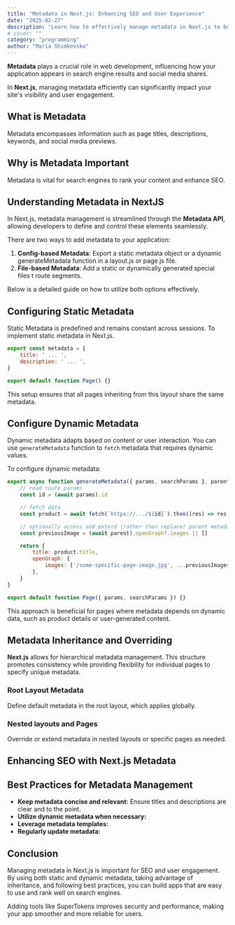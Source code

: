 ```yaml
---
title: "Metadata in Next.js: Enhancing SEO and User Experience"
date: "2025-02-27"
description: "Learn how to effectively manage metadata in Next.js to boost SEO and improve user engagement through static and dynamic configurations."
# cover: ""
category: "programming"
author: "Maria Shimkovska"
---
```


**Metadata** plays a crucial role in web development, influencing how your application appears in search engine results and social media shares. 

In **Next.js**, managing metadata efficiently can significantly impact your site's visibility and user engagement.

## What is Metadata 
Metadata encompasses information such as page titles, descriptions, keywords, and social media previews. 

## Why is Metadata Important
Metadata is vital for search engines to rank your content and enhance SEO. 

## Understanding Metadata in NextJS 
In Next.js, metadata management is streamlined through the **Metadata API**, allowing developers to define and control these elements seamlessly. 

There are two ways to add metadata to your application: 
1. **Config-based Metadata**: Export a static metadata object or a dynamic generateMetadata function in a layout.js or page.js file. 
2. **File-based Metadata**: Add a static or dynamically generated special files t route segments. 

Below is a detailed guide on how to utilize both options effectively.
## Configuring Static Metadata 
Static Metadata is predefined and remains constant across sessions. To implement static metadata in Next.js. 

```js
export const metadata = {
    title: ' ... ', 
    description: ' ... ',
}

export default function Page() {}
```

This setup ensures that all pages inheriting from this layout share the same metadata. 

## Configure Dynamic Metadata
Dynamic metadata adapts based on content or user interaction. 
You can use `generateMetadata` function to `fetch` metadata that requires dynamic values.

To configure dynamic metadata: 

```js
export async function generateMetadata({ params, searchParams }, parent) {
    // read route params
    const id = (await params).id

    // fetch data
    const product = await fetch(`https://.../${id}`).then((res) => res.json())

    // optionally access and extend (rather than replace) parent metadata
    const previousImage = (await parent).openGraph?.images || []

    return {
        title: product.title,
        openGraph: {
            images: ['/some-specific-page-image.jpg', ...previousImages],
        },
    }
}

export default function Page({ params, searchParams }) {}
```

This approach is beneficial for pages where metadata depends on dynamic data, such as product details or user-generated content. 

## Metadata Inheritance and Overriding
**Next.js** allows for hierarchical metadata management.
This structure promotes consistency while providing flexibility for individual pages to specify unique metadata. 

### Root Layout Metadata
Define default metadata in the root layout, which applies globally. 

### Nested layouts and Pages 
Override or extend metadata in nested layouts or specific pages as needed. 

## Enhancing SEO with Next.js Metadata

## Best Practices for Metadata Management
- **Keep metadata concise and relevant:** Ensure titles and descriptions are clear and to the point. 
- **Utilize dynamic metadata when necessary:** 
- **Leverage metadata templates:**
- **Regularly update metadata:**

## Conclusion 
Managing metadata in Next.js is important for SEO and user engagement. By using both static and dynamic metadata, taking advantage of inheritance, and following best practices, you can build apps that are easy to use and rank well on search engines.

Adding tools like SuperTokens improves security and performance, making your app smoother and more reliable for users.
